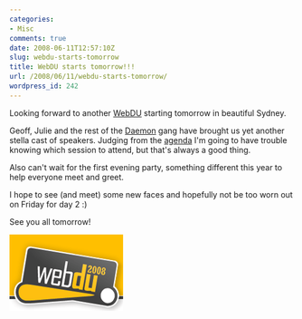 ```yaml
---
categories:
- Misc
comments: true
date: 2008-06-11T12:57:10Z
slug: webdu-starts-tomorrow
title: WebDU starts tomorrow!!!
url: /2008/06/11/webdu-starts-tomorrow/
wordpress_id: 242
---
```


Looking forward to another [WebDU](http://www.webdu.com.au/) starting tomorrow in beautiful Sydney.

Geoff, Julie and the rest of the [Daemon](http://www.daemon.com.au/) gang have brought us yet another stella cast of speakers. Judging from the [agenda](http://www.webdu.com.au/go/agenda/agenda-at-a-glance/agenda-at-a-glance) I'm going to have trouble knowing which session to attend, but that's always a good thing.

Also can't wait for the first evening party, something different this year to help everyone meet and greet.

I hope to see (and meet) some new faces and hopefully not be too worn out on Friday for day 2 :)

See you all tomorrow!

![](/images/uploads/2008/06/webdu-logo-2008.gif)



